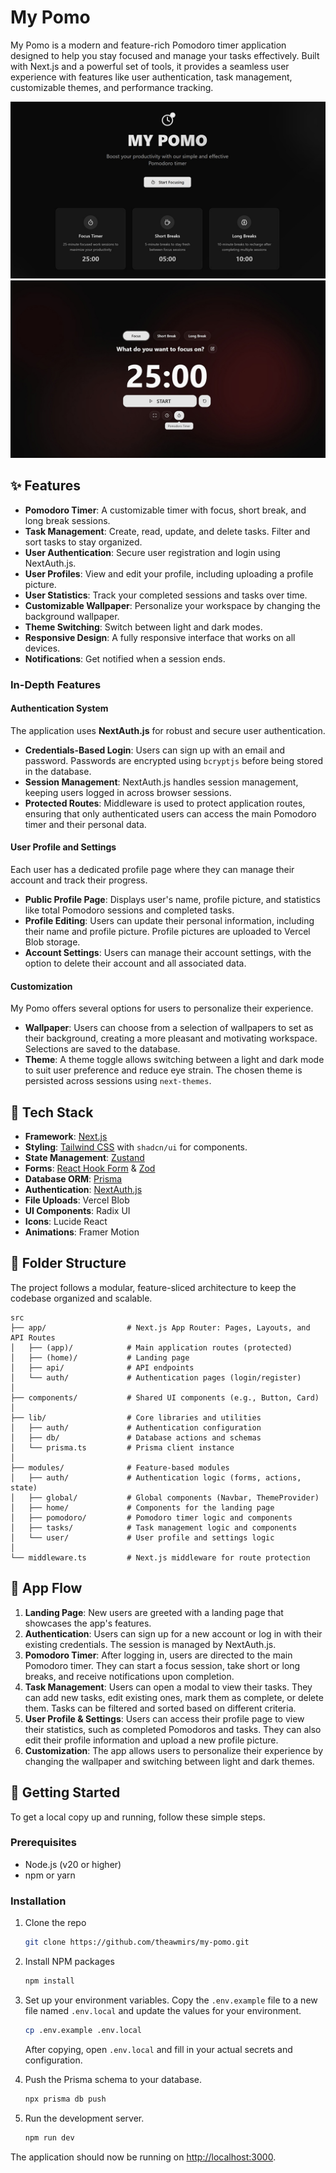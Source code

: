 # My Pomo

My Pomo is a modern and feature-rich Pomodoro timer application designed to help you stay focused and manage your tasks effectively. Built with Next.js and a powerful set of tools, it provides a seamless user experience with features like user authentication, task management, customizable themes, and performance tracking.

![My Pomo Landing Page](./public/screenshots/landing-page.jpg)
![My Pomo Pomodoro Timer](./public/screenshots/pomodoro-timer.jpg)

## ✨ Features

- **Pomodoro Timer**: A customizable timer with focus, short break, and long break sessions.
- **Task Management**: Create, read, update, and delete tasks. Filter and sort tasks to stay organized.
- **User Authentication**: Secure user registration and login using NextAuth.js.
- **User Profiles**: View and edit your profile, including uploading a profile picture.
- **User Statistics**: Track your completed sessions and tasks over time.
- **Customizable Wallpaper**: Personalize your workspace by changing the background wallpaper.
- **Theme Switching**: Switch between light and dark modes.
- **Responsive Design**: A fully responsive interface that works on all devices.
- **Notifications**: Get notified when a session ends.

### In-Depth Features

#### Authentication System

The application uses **NextAuth.js** for robust and secure user authentication.

- **Credentials-Based Login**: Users can sign up with an email and password. Passwords are encrypted using `bcryptjs` before being stored in the database.
- **Session Management**: NextAuth.js handles session management, keeping users logged in across browser sessions.
- **Protected Routes**: Middleware is used to protect application routes, ensuring that only authenticated users can access the main Pomodoro timer and their personal data.

#### User Profile and Settings

Each user has a dedicated profile page where they can manage their account and track their progress.

- **Public Profile Page**: Displays user's name, profile picture, and statistics like total Pomodoro sessions and completed tasks.
- **Profile Editing**: Users can update their personal information, including their name and profile picture. Profile pictures are uploaded to Vercel Blob storage.
- **Account Settings**: Users can manage their account settings, with the option to delete their account and all associated data.

#### Customization

My Pomo offers several options for users to personalize their experience.

- **Wallpaper**: Users can choose from a selection of wallpapers to set as their background, creating a more pleasant and motivating workspace. Selections are saved to the database.
- **Theme**: A theme toggle allows switching between a light and dark mode to suit user preference and reduce eye strain. The chosen theme is persisted across sessions using `next-themes`.

## 🚀 Tech Stack

- **Framework**: [Next.js](https://nextjs.org/)
- **Styling**: [Tailwind CSS](https://tailwindcss.com/) with `shadcn/ui` for components.
- **State Management**: [Zustand](https://github.com/pmndrs/zustand)
- **Forms**: [React Hook Form](https://react-hook-form.com/) & [Zod](https://zod.dev/)
- **Database ORM**: [Prisma](https://www.prisma.io/)
- **Authentication**: [NextAuth.js](https://next-auth.js.org/)
- **File Uploads**: Vercel Blob
- **UI Components**: Radix UI
- **Icons**: Lucide React
- **Animations**: Framer Motion

## 📂 Folder Structure

The project follows a modular, feature-sliced architecture to keep the codebase organized and scalable.

```
src
├── app/                  # Next.js App Router: Pages, Layouts, and API Routes
│   ├── (app)/            # Main application routes (protected)
│   ├── (home)/           # Landing page
│   ├── api/              # API endpoints
│   └── auth/             # Authentication pages (login/register)
│
├── components/           # Shared UI components (e.g., Button, Card)
│
├── lib/                  # Core libraries and utilities
│   ├── auth/             # Authentication configuration
│   ├── db/               # Database actions and schemas
│   └── prisma.ts         # Prisma client instance
│
├── modules/              # Feature-based modules
│   ├── auth/             # Authentication logic (forms, actions, state)
│   ├── global/           # Global components (Navbar, ThemeProvider)
│   ├── home/             # Components for the landing page
│   ├── pomodoro/         # Pomodoro timer logic and components
│   ├── tasks/            # Task management logic and components
│   └── user/             # User profile and settings logic
│
└── middleware.ts         # Next.js middleware for route protection
```

## 🌊 App Flow

1.  **Landing Page**: New users are greeted with a landing page that showcases the app's features.
2.  **Authentication**: Users can sign up for a new account or log in with their existing credentials. The session is managed by NextAuth.js.
3.  **Pomodoro Timer**: After logging in, users are directed to the main Pomodoro timer. They can start a focus session, take short or long breaks, and receive notifications upon completion.
4.  **Task Management**: Users can open a modal to view their tasks. They can add new tasks, edit existing ones, mark them as complete, or delete them. Tasks can be filtered and sorted based on different criteria.
5.  **User Profile & Settings**: Users can access their profile page to view their statistics, such as completed Pomodoros and tasks. They can also edit their profile information and upload a new profile picture.
6.  **Customization**: The app allows users to personalize their experience by changing the wallpaper and switching between light and dark themes.

## 🚀 Getting Started

To get a local copy up and running, follow these simple steps.

### Prerequisites

- Node.js (v20 or higher)
- npm or yarn

### Installation

1.  Clone the repo
    ```sh
    git clone https://github.com/theawmirs/my-pomo.git
    ```
2.  Install NPM packages
    ```sh
    npm install
    ```
3.  Set up your environment variables. Copy the `.env.example` file to a new file named `.env.local` and update the values for your environment.

    ```sh
    cp .env.example .env.local
    ```

    After copying, open `.env.local` and fill in your actual secrets and configuration.

4.  Push the Prisma schema to your database.
    ```sh
    npx prisma db push
    ```
5.  Run the development server.
    ```sh
    npm run dev
    ```

The application should now be running on [http://localhost:3000](http://localhost:3000).
